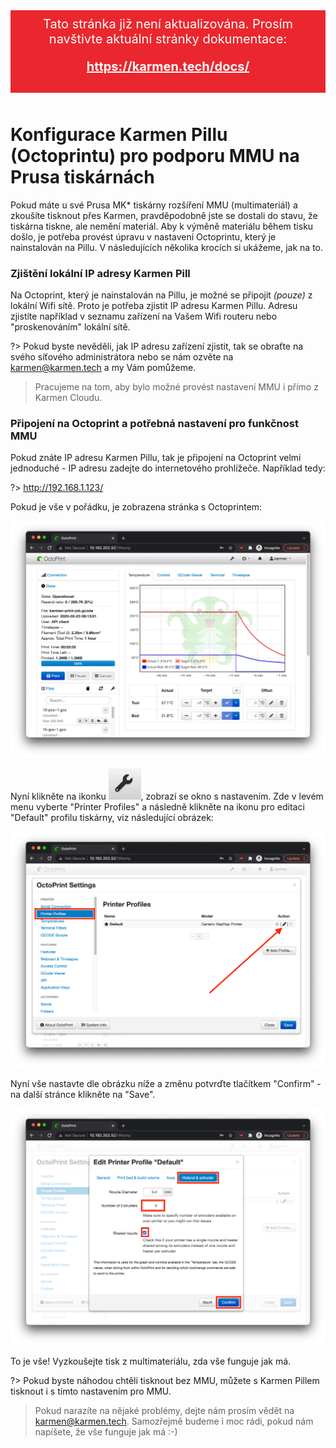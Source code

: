 <div style="background: #ea272e; color: #fff; padding: 10px; margin-bottom: 50px; font-size: 20px; text-align: center;">
    Tato stránka již není aktualizována. Prosím navštivte aktuální stránky dokumentace:
    <div style="margin: 20px 0 20px 0;">
        <a href="https://karmen.tech/docs/" style="font-weight: bold; color: #fff;">https://karmen.tech/docs/</a>
    </div>
</div>

# Konfigurace Karmen Pillu (Octoprintu) pro podporu MMU na Prusa tiskárnách

Pokud máte u své Prusa MK* tiskárny rozšíření MMU (multimateriál) a zkoušíte tisknout přes Karmen, pravděpodobně jste se dostali do stavu,
že tiskárna tiskne, ale nemění materiál. Aby k výměně materiálu během tisku došlo, je potřeba provést úpravu v nastavení Octoprintu, který je nainstalován na Pillu. V následujících několika krocích si ukážeme, jak na to.

### Zjištění lokální IP adresy Karmen Pill

Na Octoprint, který je nainstalován na Pillu, je možné se připojit *(pouze)* z lokální Wifi sítě. Proto je potřeba zjistit
IP adresu Karmen Pillu. Adresu zjistíte například v seznamu zařízení na Vašem Wifi routeru nebo "proskenováním" lokální sítě.

?> Pokud byste nevěděli, jak IP adresu zařízení zjistit, tak se obraťte na svého síťového administrátora nebo se nám
ozvěte na karmen@karmen.tech a my Vám pomůžeme.

> Pracujeme na tom, aby bylo možné provést nastavení MMU i přímo z Karmen Cloudu.

### Připojení na Octoprint a potřebná nastavení pro funkčnost MMU

Pokud znáte IP adresu Karmen Pillu, tak je připojení na Octoprint velmi jednoduché - IP adresu zadejte do internetového prohlížeče. Například tedy:

?> http://192.168.1.123/

Pokud je vše v pořádku, je zobrazena stránka s Octoprintem:

![Octoprint](_media/octoprint-mmu-settings/octoprint-main-page.png ":size=1024")

Nyní klikněte na ikonku ![](_media/octoprint-mmu-settings/octoprint-settings-icon.png ":size=24"), zobrazí se okno s nastavením.
Zde v levém menu vyberte "Printer Profiles" a následně klikněte na ikonu pro editaci "Default" profilu tiskárny, viz následující obrázek:

![Octoprint](_media/octoprint-mmu-settings/octoprint-profile-edit-icon.png ":size=1024")

Nyní vše nastavte dle obrázku níže a změnu potvrďte tlačítkem "Confirm" - na další stránce klikněte na "Save".

![Octoprint](_media/octoprint-mmu-settings/octoprint-printer-profile-set-extruders.png ":size=1024")

To je vše! Vyzkoušejte tisk z multimateriálu, zda vše funguje jak má.

?> Pokud byste náhodou chtěli tisknout bez MMU, můžete s Karmen Pillem tisknout i s tímto nastavením pro MMU.

> Pokud narazíte na nějaké problémy, dejte nám prosím vědět na karmen@karmen.tech. Samozřejmě budeme i moc rádi, pokud nám napíšete, že vše funguje jak má :-)
